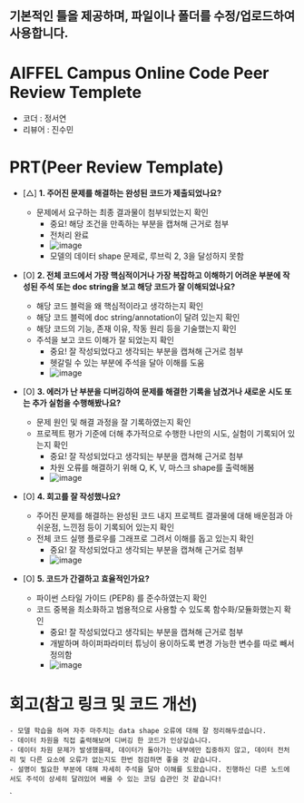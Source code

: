 ## 기본적인 틀을 제공하며, 파일이나 폴더를 수정/업로드하여 사용합니다.
# AIFFEL Campus Online Code Peer Review Templete
- 코더 : 정서연
- 리뷰어 : 진수민


# PRT(Peer Review Template)
- [△]  **1. 주어진 문제를 해결하는 완성된 코드가 제출되었나요?**
    - 문제에서 요구하는 최종 결과물이 첨부되었는지 확인
        - 중요! 해당 조건을 만족하는 부분을 캡쳐해 근거로 첨부
        - 전처리 완료
        - ![image](https://github.com/user-attachments/assets/7e59065a-b33c-4836-8807-f35e2a86cf91)
        - 모델의 데이터 shape 문제로, 루브릭 2, 3을 달성하지 못함

    
- [O]  **2. 전체 코드에서 가장 핵심적이거나 가장 복잡하고 이해하기 어려운 부분에 작성된 
주석 또는 doc string을 보고 해당 코드가 잘 이해되었나요?**
    - 해당 코드 블럭을 왜 핵심적이라고 생각하는지 확인
    - 해당 코드 블럭에 doc string/annotation이 달려 있는지 확인
    - 해당 코드의 기능, 존재 이유, 작동 원리 등을 기술했는지 확인
    - 주석을 보고 코드 이해가 잘 되었는지 확인
        - 중요! 잘 작성되었다고 생각되는 부분을 캡쳐해 근거로 첨부
        - 헷갈릴 수 있는 부분에 주석을 달아 이해를 도움
        - ![image](https://github.com/user-attachments/assets/895f8670-2dcb-49f7-bdca-f044a4a31871)

        
- [O]  **3. 에러가 난 부분을 디버깅하여 문제를 해결한 기록을 남겼거나
새로운 시도 또는 추가 실험을 수행해봤나요?**
    - 문제 원인 및 해결 과정을 잘 기록하였는지 확인
    - 프로젝트 평가 기준에 더해 추가적으로 수행한 나만의 시도, 
    실험이 기록되어 있는지 확인
        - 중요! 잘 작성되었다고 생각되는 부분을 캡쳐해 근거로 첨부
        - 차원 오류를 해결하기 위해 Q, K, V, 마스크 shape를 출력해봄
        - ![image](https://github.com/user-attachments/assets/d7308917-9621-4885-96a1-c238031605a8)

        
- [O]  **4. 회고를 잘 작성했나요?**
    - 주어진 문제를 해결하는 완성된 코드 내지 프로젝트 결과물에 대해
    배운점과 아쉬운점, 느낀점 등이 기록되어 있는지 확인
    - 전체 코드 실행 플로우를 그래프로 그려서 이해를 돕고 있는지 확인
        - 중요! 잘 작성되었다고 생각되는 부분을 캡쳐해 근거로 첨부
        - ![image](https://github.com/user-attachments/assets/918eb529-c654-4d84-8f1e-683a77bbe5a4)

        
- [O]  **5. 코드가 간결하고 효율적인가요?**
    - 파이썬 스타일 가이드 (PEP8) 를 준수하였는지 확인
    - 코드 중복을 최소화하고 범용적으로 사용할 수 있도록 함수화/모듈화했는지 확인
        - 중요! 잘 작성되었다고 생각되는 부분을 캡쳐해 근거로 첨부
        - 개발하며 하이퍼파라미터 튜닝이 용이하도록 변경 가능한 변수를 따로 빼서 정의함
        - ![image](https://github.com/user-attachments/assets/280fd55a-b717-4453-9378-c771eff6f0f2)



# 회고(참고 링크 및 코드 개선)
```
- 모델 학습을 하며 자주 마주치는 data shape 오류에 대해 잘 정리해두셨습니다.
- 데이터 차원을 직접 출력해보며 디버깅 한 코드가 인상깊습니다.
- 데이터 차원 문제가 발생했을때, 데이터가 돌아가는 내부에만 집중하지 않고, 데이터 전처리 및 다른 요소에 오류가 없는지도 한번 점검하면 좋을 것 같습니다.
- 설명이 필요한 부분에 대해 자세히 주석을 달아 이해를 도왔습니다. 진행하신 다른 노드에서도 주석이 상세히 달려있어 배울 수 있는 코딩 습관인 것 같습니다!
```
`
